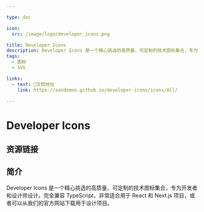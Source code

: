 ```yaml
---

type: doc

icon:
  src: /image/logo/developer_icons.png

title: Developer Icons
description: Developer Icons 是一个精心挑选的高质量、可定制的技术图标集合，专为开发者和设计师设计。完全兼容 TypeScript，非常适合用于 React 和 Next.js 项目，或者可以从我们的官方网站下载用于设计项目。
tags:
  - 图标
  - SVG

links:
  - text: 📖文档地址
    link: https://xandemon.github.io/developer-icons/icons/All/

---
```


<ShowLogo />

# Developer Icons

<ShowTags />

<ShowBreadcrumb />

## 资源链接

<ShowLinks />

## 简介

Developer Icons 是一个精心挑选的高质量、可定制的技术图标集合，专为开发者和设计师设计。完全兼容 TypeScript，非常适合用于 React 和 Next.js 项目，或者可以从我们的官方网站下载用于设计项目。
